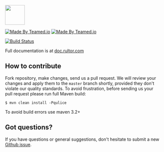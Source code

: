 <img src="http://img.rultor.com/logo.svg" width="64px" height="64px"/>

[![Made By Teamed.io](http://img.teamed.io/btn.svg)](http://www.teamed.io)
[![Made By Teamed.io](http://img.rultor.com/button.svg)](http://www.rultor.com/p/yegor256/rultor)

[![Build Status](https://travis-ci.org/yegor256/rultor.svg?branch=master)](https://travis-ci.org/yegor256/rultor)

Full documentation is at [doc.rultor.com](http://doc.rultor.com)

## How to contribute

Fork repository, make changes, send us a pull request. We will review
your changes and apply them to the `master` branch shortly, provided
they don't violate our quality standards. To avoid frustration, before
sending us your pull request please run full Maven build:

```
$ mvn clean install -Pqulice
```

To avoid build errors use maven 3.2+

## Got questions?

If you have questions or general suggestions, don't hesitate to submit
a new [Github issue](https://github.com/yegor256/rultor/issues/new).
